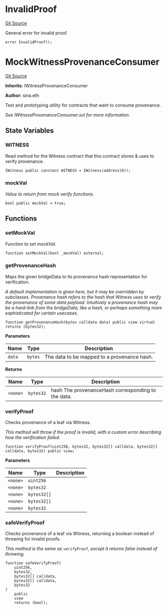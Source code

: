 # InvalidProof

[Git Source](https://github.com/WitnessCo/contracts-core/blob/af068ccc3b87576f36c3315270a9f29603465e11/src/MockWitnessProvenanceConsumer.sol)

General error for invalid proof.

```solidity
error InvalidProof();
```

# MockWitnessProvenanceConsumer

[Git Source](https://github.com/WitnessCo/contracts-core/blob/af068ccc3b87576f36c3315270a9f29603465e11/src/MockWitnessProvenanceConsumer.sol)

**Inherits:** IWitnessProvenanceConsumer

**Author:** sina.eth

Test and prototyping utility for contracts that want to consume provenance.

_See IWitnessProvenanceConsumer.sol for more information._

## State Variables

### WITNESS

Read method for the Witness contract that this contract stores & uses to verify provenance.

```solidity
IWitness public constant WITNESS = IWitness(address(0));
```

### mockVal

_Value to return from mock verify functions._

```solidity
bool public mockVal = true;
```

## Functions

### setMockVal

_Function to set mockVal._

```solidity
function setMockVal(bool _mockVal) external;
```

### getProvenanceHash

Maps the given bridgeData to its provenance hash representation for verification.

_A default implementation is given here, but it may be overridden by subclasses. Provenance hash refers to the hash that
Witness uses to verify the provenance of some data payload. Intuitively a provenance hash may be a hard-link from the
bridgeData, like a hash, or perhaps something more sophisticated for certain usecases._

```solidity
function getProvenanceHash(bytes calldata data) public view virtual returns (bytes32);
```

**Parameters**

| Name   | Type    | Description                                 |
| ------ | ------- | ------------------------------------------- |
| `data` | `bytes` | The data to be mapped to a provenance hash. |

**Returns**

| Name     | Type      | Description                                        |
| -------- | --------- | -------------------------------------------------- |
| `<none>` | `bytes32` | hash The provenanceHash corresponding to the data. |

### verifyProof

Checks provenance of a leaf via Witness.

_This method will throw if the proof is invalid, with a custom error describing how the verification failed._

```solidity
function verifyProof(uint256, bytes32, bytes32[] calldata, bytes32[] calldata, bytes32) public view;
```

**Parameters**

| Name     | Type        | Description |
| -------- | ----------- | ----------- |
| `<none>` | `uint256`   |             |
| `<none>` | `bytes32`   |             |
| `<none>` | `bytes32[]` |             |
| `<none>` | `bytes32[]` |             |
| `<none>` | `bytes32`   |             |

### safeVerifyProof

Checks provenance of a leaf via Witness, returning a boolean instead of throwing for invalid proofs.

_This method is the same as `verifyProof`, except it returns false instead of throwing._

```solidity
function safeVerifyProof(
    uint256,
    bytes32,
    bytes32[] calldata,
    bytes32[] calldata,
    bytes32
)
    public
    view
    returns (bool);
```

